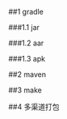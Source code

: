 ##1 gradle

###1.1 jar

###1.2 aar

###1.3 apk

##2 maven

##3 make

##4 多渠道打包























